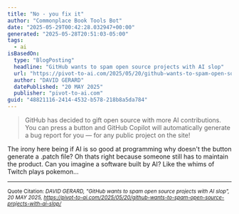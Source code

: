 ```yaml
---
title: "No - you fix it"
author: "Commonplace Book Tools Bot"
date: "2025-05-29T00:42:28.032947+00:00"
generated: "2025-05-28T20:51:03-05:00"
tags:
  - ai
isBasedOn:
  type: "BlogPosting"
  headline: "GitHub wants to spam open source projects with AI slop"
  url: "https://pivot-to-ai.com/2025/05/20/github-wants-to-spam-open-source-projects-with-ai-slop/"
  author: "DAVID GERARD"
  datePublished: "20 MAY 2025"
  publisher: "pivot-to-ai.com"
guid: "48821116-2414-4532-b578-218b8a5da784"
---
```


> GitHub has decided to gift open source with more AI contributions. You can press a button and GitHub Copilot will automatically generate a bug report for you — for any public project on the site!

The irony here being if AI is so good at programming why doesn't the button generate a .patch file? Oh thats right because someone still has to maintain the product. Can you imagine a software built by AI? Like the whims of Twitch plays pokemon...

---

<sub>Quote Citation: <cite>DAVID GERARD, "GitHub wants to spam open source projects with AI slop", 20 MAY 2025, <a href="https://pivot-to-ai.com/2025/05/20/github-wants-to-spam-open-source-projects-with-ai-slop/">https://pivot-to-ai.com/2025/05/20/github-wants-to-spam-open-source-projects-with-ai-slop/</a></cite></sub>